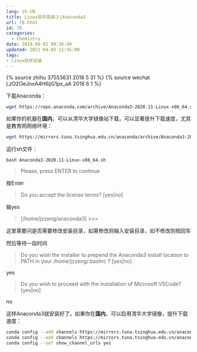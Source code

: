 ```yaml
---
lang: zh-CN
title: Linux软件安装②|Anaconda3
url: 78.html
id: 78
categories:
  - Chemistry
date: 2018-06-01 00:26:49
updated: 2021-04-05 21:55:00
tags:
- Linux软件安装
---
```

{% source zhihu 37553631 2018 5 31  %}
{% source wechat LzO2OeJnxA4H6ijG1px_aA 2018 6 1 %}

下载Anaconda：
```sh
wget https://repo.anaconda.com/archive/Anaconda3-2020.11-Linux-x86_64.sh
```

如果你的机器在**国内**，可以从清华大学镜像站下载，可以显著提升下载速度，尤其是教育网网络环境：

```sh
wget https://mirrors.tuna.tsinghua.edu.cn/anaconda/archive/Anaconda3-2020.11-Linux-x86_64.sh
```

运行sh文件：
```
bash Anaconda3-2020.11-Linux-x86_64.sh
```
<!--more-->

> Please, press ENTER to continue

按Enter

> Do you accept the license terms? \[yes|no\]

输yes

> \[/home/jzzeng/anaconda3\] >>>

这里需要问是否需要修改安装目录，如需修改则输入安装目录，如不修改则按回车

然后等待一段时间

> Do you wish the installer to prepend the Anaconda3 install location to PATH in your /home/jzzeng/.bashrc ? \[yes|no\]

yes

> Do you wish to proceed with the installation of Microsoft VSCode? \[yes|no\]

no

这样Anaconda3就安装好了。如果你在**国内**，可以启用清华大学镜像，提升下载速度：
```sh
conda config --add channels https://mirrors.tuna.tsinghua.edu.cn/anaconda/pkgs/free/
conda config --add channels https://mirrors.tuna.tsinghua.edu.cn/anaconda/pkgs/main/
conda config --set show_channel_urls yes
```
